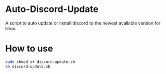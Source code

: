 # Auto-Discord-Update
A script to auto update or install discord to the newest available version for linux.

# How to use
```bash
sudo chmod x+ discord-update.sh
sh discord-update.sh
```

